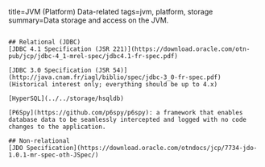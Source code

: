 title=JVM (Platform) Data-related
tags=jvm, platform, storage
summary=Data storage and access on the JVM.
~~~~~~

## Relational (JDBC)
[JDBC 4.1 Specification (JSR 221)](https://download.oracle.com/otn-pub/jcp/jdbc-4_1-mrel-spec/jdbc4.1-fr-spec.pdf)

[JDBC 3.0 Specification (JSR 54)](http://java.cnam.fr/iagl/biblio/spec/jdbc-3_0-fr-spec.pdf) (Historical interest only; everything should be up to 4.x)

[HyperSQL](../../storage/hsqldb)

[P6Spy](https://github.com/p6spy/p6spy): a framework that enables database data to be seamlessly intercepted and logged with no code changes to the application.

## Non-relational
[JDO Specification](https://download.oracle.com/otndocs/jcp/7734-jdo-1.0.1-mr-spec-oth-JSpec/)

